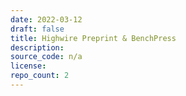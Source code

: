 ```yaml
---
date: 2022-03-12
draft: false
title: Highwire Preprint & BenchPress
description:
source_code: n/a
license:
repo_count: 2
---
```



